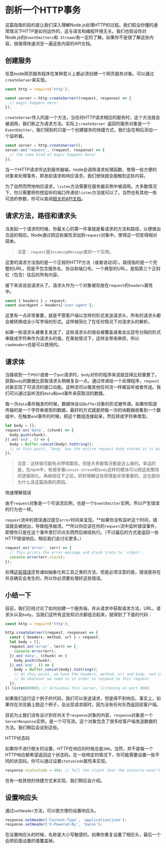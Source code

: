 # 剖析一个HTTP事务

这篇指南的目的是让我们深入理解Node.js处理HTTP的过程。我们假设你懂的通常情况下HTTP是如何运作的，这与语言和编程环境无关。我们也假设你对Node.js的`EventEmitters`和` Streams`有一定的了解。如果你不是很了解这些内容，很值得快速浏览一遍这些内容的API文档。

## 创建服务

任意node网页服务程序在某种意义上都必须创建一个网页服务对象。可以通过` createServer`来实现。

```js
const http = require('http');

const server = http.createServer((request, response) => {
  // magic happens here!
});
```

`createServer`传入的是一个方法，当任何HTTP请求相应的服务时，这个方法就会被调用，我们称之为请求方法。实际上`createServer `返回的服务对象是一个`EventEmitter`，我们得到的只是一个创建服务的快捷方式，我们会在稍后添加一个监听器。

```js
const server = http.createServer();
server.on('request', (request, response) => {
  // the same kind of magic happens here!
});
```

当一个HTTP请求传达到服务器端，node会调用请求处理函数，使用一些方便的对象来处理事务，即发起请求和响应请求。我们很快就会接触到这些内容。

为了自然而然地响应请求，`listen`方法需要在服务器实例中被调用。大多数情况下，你只需要把你想监听的端口传递给`listen`方法就可以了。当然也有其他一些可选的参数，你可以查阅[相关的API文档](https://nodejs.org/api/http.html)。

## 请求方法，路径和请求头

当发起一个请求的时候，你最关心的第一件事就是看请求的方法和路径，以便做出合适的相应。Node通过把这些属性添加到`request`对象中，使得这一切变得相对简单。

> 注意：`request`是`IncomingMessage`类的一个实例。

这里的请求方法指的是一个正规的HTTP方法（或者说动词）。路径指的是一个完整的URL，但是不包含服务名、协议和端口号。一个典型的URL，是指第三个正斜杠（包含）往后的所有内容。

接下来该说说请求头了。请求头作为一个对象被存放在`request`的`headers`属性中。

```js
const { headers } = request;
const userAgent = headers['user-agent'];
```

这里有一点非常重要，就是不管客户端以怎样的形式发送请求头，所有的请求头都会被转换成全小写字母的形式。这样做简化了在任何情况下对请求头的解析。

如果一些请求头被重复发送了，这些请求头的值会被覆盖或者会议逗号分隔的形式串联成字符串作为请求头的值。在某些情况下，这样会带来麻烦，所以`rawHeaders`也是可以使用的。

## 请求体

当接收到一个`POST`或者一个`put`请求时，`body`对你的程序来说就显得比较重要了。获取`body`的数据比获取请求头稍微复杂一点。通过传递给一个处理程序，`request`对象实现了可读流的接口功能。这种流可以像其他任何流一样被监听或者传送。我们可以通过监听流的`data`和`end`事件来获取流的数据。

每一次`data`事件触发的时候，数据块会以`Buffer`对象的形式被传递。如果你知道传输的是一个字符串类型的数据，最好的方式就是把每一次的块数据收集到一个数组中，在触发`end`事件的时候，把这个数组连接起来，然后转成字符串类型。

```js
let body = [];
request.on('data', (chunk) => {
  body.push(chunk);
}).on('end', () => {
  body = Buffer.concat(body).toString();
  // at this point, `body` has the entire request body stored in it as a string
});
```

> 注意：这样做可能有点啰嗦繁琐，但是大多数情况都是这么做的。幸运的是，在npm中，有很多像`concat-stream`和`body`这样的模块可以把这些繁琐的逻辑简化。再继续往下之前，好好理解这些原理是非常重要的，这也是你为什么读这篇指南的原因。

快速理解错误

由于`request`对象是一个可读流实例，也是一个`EventEmitter`实例，所以产生错误的行为也一样。

`request`流中的错误通过提交`error`时间来呈现。**如果你没有监听这个时间，错误就会被抛出，导致程序崩溃。**所以你应该在你的`request`流中监听错误事件，即使你只是在这个事件里打印点东西然后继续执行。（不过最后的方式是返回一些HTTP错误响应。稍后我们会讨论更多。）

```js
request.on('error', (err) => {
  // This prints the error message and stack trace to `stderr`.
  console.error(err.stack);
});
```

处理[这些错误](https://nodejs.org/api/errors.html)还有诸如抽象化和工具之类的方法，但是必须注意的是，错误是存在并且确实会发生的，所以你必须要处理好这些错误。

## 小结一下

目前，我们已经讨论了如何创建一个服务端，并从请求中获取请求方法，URL，请求头以及`body`。当我们这所有这些知识点都组合起来，就得到了下面的代码：

```js
const http = require('http');

http.createServer((request, response) => {
  const { headers, method, url } = request;
  let body = [];
  request.on('error', (err) => {
    console.error(err);
  }).on('data', (chunk) => {
    body.push(chunk);
  }).on('end', () => {
    body = Buffer.concat(body).toString();
    // At this point, we have the headers, method, url and body, and can now
    // do whatever we need to in order to respond to this request.
  });
}).listen(8080); // Activates this server, listening on port 8080.
```

如果我们运行这个例子的代码，我们可以发送请求，但是得不到响应。事实上，如果你在浏览器上跑这个例子，会出现请求超时，因为没有任何东西返回给客户端。

目前为止我们没有设计到任何关于`response`对象的内容，`response`对象是一个`ServerResponse`实例，是一个可写流。这个对象包含了很多给客户端发送数据的方法。我们稍后会谈到这些。

HTTP状态码

如果你不进行相关的设置，HTTP在响应的时候总是`200`。当然，并不是每一个HTTP响应都希望返回这个状态码，在一些特定的情况下，你可能需要设置一些不同的状态码。你可以通过设置`statusCode`属性来实现。

```js
response.statusCode = 404; // Tell the client that the resource wasn't found.
```

也有一些其他的快捷方式来实现，我们稍后会介绍。

## 设置响应头

通过`setHeader`方法，可以很方便的设置响应头。

```js
response.setHeader('Content-Type', 'application/json');
response.setHeader('X-Powered-By', 'bacon');
```

在设置响应头的时候，名称是大小写敏感的。如果你重复设置了相应头，最后一个会把前面设置的值覆盖掉。









